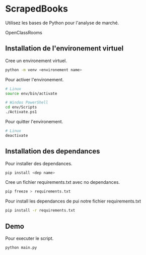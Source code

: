 
# ScrapedBooks

Utilisez les bases de Python pour l'analyse de marché.

OpenClassRooms

## Installation de l'environement virtuel

Cree un environement virtuel.

```bash
python -m venv <environement name>
```

Pour activer l'environement.

```bash
# Linux
source env/bin/activate

# Windos PowerShell
cd env/Scripts
./Activate.ps1
```

Pour quitter l'environement.

```bash
# Linux
deactivate
```

## Installation des dependances

Pour installer des dependances.
```bash
pip install <dep name>
```

Cree un fichier requirements.txt avec no dependances.
```bash
pip freeze > requirements.txt
```

Pour install les dependances de pui notre fichier requirements.txt
```bash
pip install -r requirements.txt
```

## Demo

Pour executer le script.
```bash
python main.py
```
